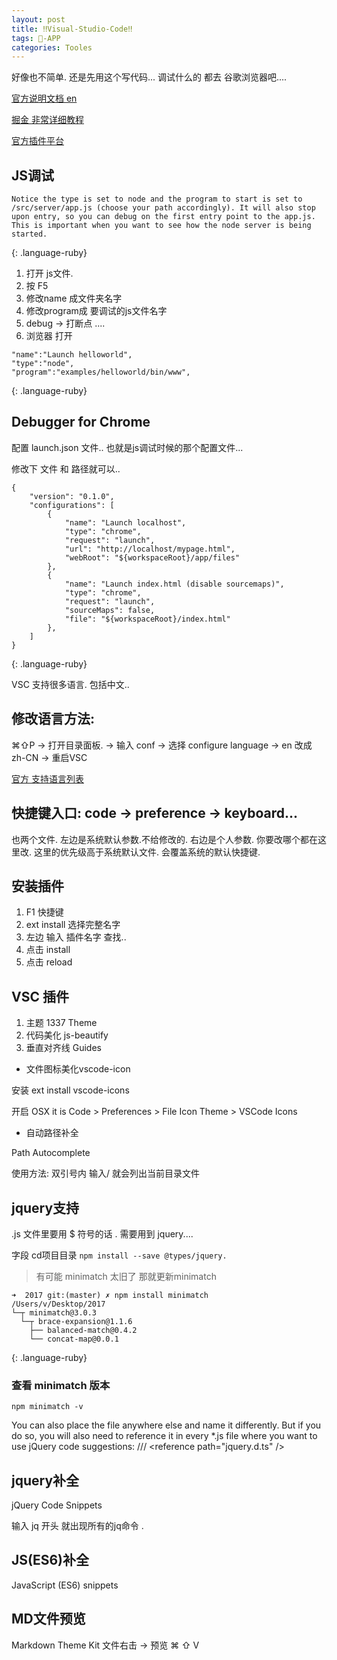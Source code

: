 ```yaml
---
layout: post
title: ‼️Visual-Studio-Code‼️
tags: -APP
categories: Tooles
---
```

好像也不简单. 
还是先用这个写代码... 调试什么的 都去 谷歌浏览器吧....



[官方说明文档 en][1]

[掘金 非常详细教程][2]


[官方插件平台][3]


## JS调试



~~~
Notice the type is set to node and the program to start is set to /src/server/app.js (choose your path accordingly). It will also stop upon entry, so you can debug on the first entry point to the app.js. This is important when you want to see how the node server is being started.
~~~
{: .language-ruby}




1. 打开 js文件.
2. 按 F5
3. 修改name 成文件夹名字
4. 修改program成 要调试的js文件名字
5. debug → 打断点 ....
6. 浏览器 打开 



~~~
"name":"Launch helloworld",
"type":"node",
"program":"examples/helloworld/bin/www",
~~~
{: .language-ruby}







## Debugger for Chrome


配置  launch.json 文件..  也就是js调试时候的那个配置文件...


修改下  文件  和 路径就可以..


~~~
{
    "version": "0.1.0",
    "configurations": [
        {
            "name": "Launch localhost",
            "type": "chrome",
            "request": "launch",
            "url": "http://localhost/mypage.html",
            "webRoot": "${workspaceRoot}/app/files"
        },
        {
            "name": "Launch index.html (disable sourcemaps)",
            "type": "chrome",
            "request": "launch",
            "sourceMaps": false,
            "file": "${workspaceRoot}/index.html"
        },
    ]
}
~~~
{: .language-ruby}




VSC 支持很多语言. 包括中文..

## 修改语言方法:


⌘⇧P 
→ 打开目录面板.
→ 输入 conf 
→ 选择 configure language
→ en 改成 zh-CN
→ 重启VSC


[官方 支持语言列表][4]







## 快捷键入口:  code → preference → keyboard...

也两个文件. 左边是系统默认参数.不给修改的.
右边是个人参数. 你要改哪个都在这里改.  这里的优先级高于系统默认文件.
会覆盖系统的默认快捷键.









## 安装插件

1. F1 快捷键
2. ext install   选择完整名字 
3. 左边 输入 插件名字  查找..
4. 点击 install
5. 点击 reload 






## VSC 插件


1. 主题 1337 Theme
2. 代码美化 js-beautify
3. 垂直对齐线  Guides


- 文件图标美化vscode-icon

安装
	ext install vscode-icons

开启
	OSX it is Code \> Preferences \> File Icon Theme \> VSCode Icons







- 自动路径补全
	 
Path Autocomplete

使用方法:
双引号内  输入/ 就会列出当前目录文件









## jquery支持


.js 文件里要用 $ 符号的话 . 需要用到 jquery....




字段 cd项目目录
`npm install --save @types/jquery.`

> 有可能 minimatch 太旧了 那就更新minimatch


~~~
➜  2017 git:(master) ✗ npm install minimatch
/Users/v/Desktop/2017
└─┬ minimatch@3.0.3
  └─┬ brace-expansion@1.1.6
    ├── balanced-match@0.4.2
    └── concat-map@0.0.1
~~~
{: .language-ruby}



### 查看 minimatch 版本
`npm minimatch -v`







You can also place the file anywhere else and name it differently. But if you do so, you will also need to reference it in every \*.js file where you want to use jQuery code suggestions:
/// \<reference path="jquery.d.ts" /\>








## jquery补全
jQuery Code Snippets


输入 jq 开头 就出现所有的jq命令 .






## JS(ES6)补全
JavaScript (ES6) snippets



## MD文件预览
Markdown Theme Kit
文件右击 → 预览 
⌘ ⇧ V   




[1]:	https://code.visualstudio.com/docs/languages/html
[2]:	https://gold.xitu.io/entry/56ffa8e55bbb50004da42ad0
[3]:	https://marketplace.visualstudio.com/vscode
[4]:	https://code.visualstudio.com/docs/customization/locales